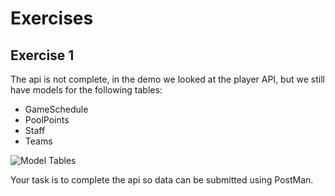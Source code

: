# Exercises

## Exercise 1

The api is not complete, in the demo we looked at the player API, but we still have models for the following tables:

* GameSchedule
* PoolPoints
* Staff
* Teams

![Model Tables](assets/images/models.png)

Your task is to complete the api so data can be submitted using PostMan.
